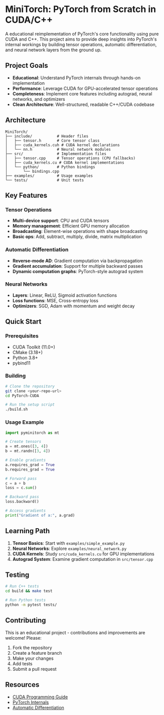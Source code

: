 # MiniTorch: PyTorch from Scratch in CUDA/C++

A educational reimplementation of PyTorch's core functionality using pure CUDA and C++. This project aims to provide deep insights into PyTorch's internal workings by building tensor operations, automatic differentiation, and neural network layers from the ground up.

## Project Goals

- **Educational**: Understand PyTorch internals through hands-on implementation
- **Performance**: Leverage CUDA for GPU-accelerated tensor operations  
- **Completeness**: Implement core features including autograd, neural networks, and optimizers
- **Clean Architecture**: Well-structured, readable C++/CUDA codebase

## Architecture

```
MiniTorch/
├── include/           # Header files
│   ├── tensor.h       # Core tensor class
│   ├── cuda_kernels.cuh # CUDA kernel declarations
│   └── nn.h           # Neural network modules
├── src/               # Implementation files
│   ├── tensor.cpp     # Tensor operations (CPU fallbacks)
│   ├── cuda_kernels.cu # CUDA kernel implementations
│   └── python/        # Python bindings
│       └── bindings.cpp
├── examples/          # Usage examples
└── tests/             # Unit tests
```

## Key Features

### Tensor Operations
- **Multi-device support**: CPU and CUDA tensors
- **Memory management**: Efficient GPU memory allocation
- **Broadcasting**: Element-wise operations with shape broadcasting
- **Basic ops**: Add, subtract, multiply, divide, matrix multiplication

### Automatic Differentiation
- **Reverse-mode AD**: Gradient computation via backpropagation
- **Gradient accumulation**: Support for multiple backward passes
- **Dynamic computation graphs**: PyTorch-style autograd system

### Neural Networks
- **Layers**: Linear, ReLU, Sigmoid activation functions
- **Loss functions**: MSE, Cross-entropy loss
- **Optimizers**: SGD, Adam with momentum and weight decay

## Quick Start

### Prerequisites
- CUDA Toolkit (11.0+)
- CMake (3.18+)
- Python 3.8+
- pybind11

### Building

```bash
# Clone the repository
git clone <your-repo-url>
cd PyTorch-CUDA

# Run the setup script
./build.sh

```

### Usage Example

```python
import pyminitorch as mt

# Create tensors
a = mt.ones([3, 4])
b = mt.randn([3, 4])

# Enable gradients
a.requires_grad = True
b.requires_grad = True

# Forward pass
c = a + b
loss = c.sum()

# Backward pass
loss.backward()

# Access gradients
print("Gradient of a:", a.grad)
```

## Learning Path

1. **Tensor Basics**: Start with `examples/simple_example.py`
2. **Neural Networks**: Explore `examples/neural_network.py`
3. **CUDA Kernels**: Study `src/cuda_kernels.cu` for GPU implementations
4. **Autograd System**: Examine gradient computation in `src/tensor.cpp`

## Testing

```bash
# Run C++ tests
cd build && make test

# Run Python tests
python -m pytest tests/
```

## Contributing

This is an educational project - contributions and improvements are welcome! Please:
1. Fork the repository
2. Create a feature branch
3. Make your changes
4. Add tests
5. Submit a pull request

## Resources

- [CUDA Programming Guide](https://docs.nvidia.com/cuda/cuda-c-programming-guide/)
- [PyTorch Internals](http://blog.ezyang.com/2019/05/pytorch-internals/)
- [Automatic Differentiation](https://rufflewind.com/2016-12-30/reverse-mode-automatic-differentiation)


